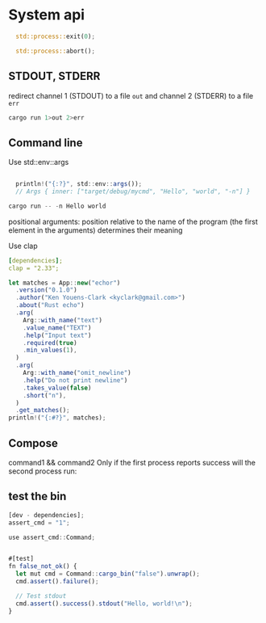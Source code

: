 # System api

```rs
  std::process::exit(0);

  std::process::abort();
```

## STDOUT, STDERR

redirect channel 1 (STDOUT) to a file `out` and channel 2 (STDERR) to a file `err`

```rs
cargo run 1>out 2>err
```

## Command line

Use std::env::args

```ts

  println!("{:?}", std::env::args());
  // Args { inner: ["target/debug/mycmd", "Hello", "world", "-n"] }
```

```ts
cargo run -- -n Hello world
```

positional arguments: position relative to the name of the program (the first element in the arguments)
determines their meaning

Use clap

```yaml
[dependencies];
clap = "2.33";
```

```ts
let matches = App::new("echor")
  .version("0.1.0")
  .author("Ken Youens-Clark <kyclark@gmail.com>")
  .about("Rust echo")
  .arg(
    Arg::with_name("text")
    .value_name("TEXT")
    .help("Input text")
    .required(true)
    .min_values(1),
  )
  .arg(
    Arg::with_name("omit_newline")
    .help("Do not print newline")
    .takes_value(false)
    .short("n"),
  )
  .get_matches();
println!("{:#?}", matches);
```

## Compose

command1 && command2
Only if the first process reports success will the second process run:

## test the bin

```ts
[dev - dependencies];
assert_cmd = "1";
```

```ts
use assert_cmd::Command;


#[test]
fn false_not_ok() {
  let mut cmd = Command::cargo_bin("false").unwrap();
  cmd.assert().failure();

  // Test stdout
  cmd.assert().success().stdout("Hello, world!\n");
}
```
